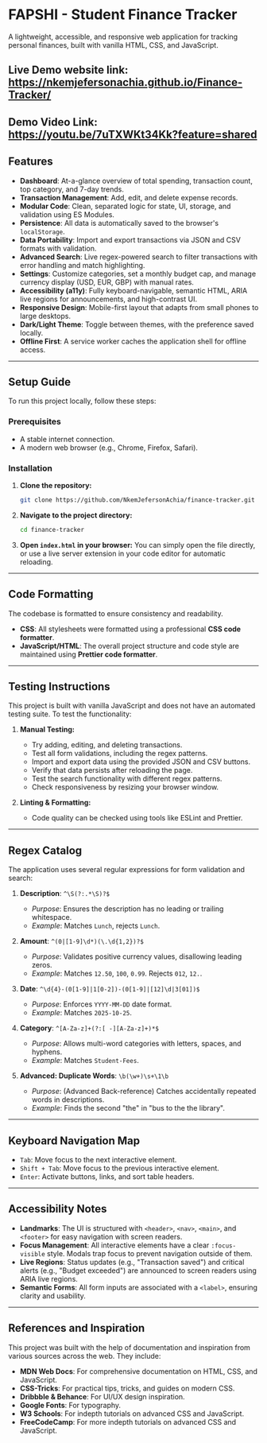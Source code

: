 # FAPSHI - Student Finance Tracker

A lightweight, accessible, and responsive web application for tracking personal finances, built with vanilla HTML, CSS, and JavaScript. 


**Live Demo website link:** https://nkemjefersonachia.github.io/Finance-Tracker/
---
**Demo Video Link:** https://youtu.be/7uTXWKt34Kk?feature=shared
---

## Features

- **Dashboard**: At-a-glance overview of total spending, transaction count, top category, and 7-day trends.
- **Transaction Management**: Add, edit, and delete expense records.
- **Modular Code**: Clean, separated logic for state, UI, storage, and validation using ES Modules.
- **Persistence**: All data is automatically saved to the browser's `localStorage`.
- **Data Portability**: Import and export transactions via JSON and CSV formats with validation.
- **Advanced Search**: Live regex-powered search to filter transactions with error handling and match highlighting.
- **Settings**: Customize categories, set a monthly budget cap, and manage currency display (USD, EUR, GBP) with manual rates.
- **Accessibility (a11y)**: Fully keyboard-navigable, semantic HTML, ARIA live regions for announcements, and high-contrast UI.
- **Responsive Design**: Mobile-first layout that adapts from small phones to large desktops.
- **Dark/Light Theme**: Toggle between themes, with the preference saved locally.
- **Offline First**: A service worker caches the application shell for offline access.

---

## Setup Guide

To run this project locally, follow these steps:

### **Prerequisites**
- A stable internet connection.
- A modern web browser (e.g., Chrome, Firefox, Safari).

### **Installation**
1.  **Clone the repository:**
    ```bash
    git clone https://github.com/NkemJefersonAchia/finance-tracker.git
2.  **Navigate to the project directory:**
    ```bash
    cd finance-tracker
    ```
3.  **Open `index.html` in your browser:**
    You can simply open the file directly, or use a live server extension in your code editor for automatic reloading.

---

## Code Formatting

The codebase is formatted to ensure consistency and readability.
- **CSS**: All stylesheets were formatted using a professional **CSS code formatter**.
- **JavaScript/HTML**: The overall project structure and code style are maintained using **Prettier code formatter**.

---

## Testing Instructions

This project is built with vanilla JavaScript and does not have an automated testing suite. To test the functionality:

1.  **Manual Testing:**
    - Try adding, editing, and deleting transactions.
    - Test all form validations, including the regex patterns.
    - Import and export data using the provided JSON and CSV buttons.
    - Verify that data persists after reloading the page.
    - Test the search functionality with different regex patterns.
    - Check responsiveness by resizing your browser window.

2.  **Linting & Formatting:**
    - Code quality can be checked using tools like ESLint and Prettier.

---

## Regex Catalog

The application uses several regular expressions for form validation and search:

1.  **Description**: `^\S(?:.*\S)?$`
    - _Purpose_: Ensures the description has no leading or trailing whitespace.
    - _Example_: Matches `Lunch`, rejects ` Lunch `.

2.  **Amount**: `^(0|[1-9]\d*)(\.\d{1,2})?$`
    - _Purpose_: Validates positive currency values, disallowing leading zeros.
    - _Example_: Matches `12.50`, `100`, `0.99`. Rejects `012`, `12.`.

3.  **Date**: `^\d{4}-(0[1-9]|1[0-2])-(0[1-9]|[12]\d|3[01])$`
    - _Purpose_: Enforces `YYYY-MM-DD` date format.
    - _Example_: Matches `2025-10-25`.

4.  **Category**: `^[A-Za-z]+(?:[ -][A-Za-z]+)*$`
    - _Purpose_: Allows multi-word categories with letters, spaces, and hyphens.
    - _Example_: Matches `Student-Fees`.

5.  **Advanced: Duplicate Words**: `\b(\w+)\s+\1\b`
    - _Purpose_: (Advanced Back-reference) Catches accidentally repeated words in descriptions.
    - _Example_: Finds the second "the" in "bus to the the library".

---

## Keyboard Navigation Map

- `Tab`: Move focus to the next interactive element.
- `Shift + Tab`: Move focus to the previous interactive element.
- `Enter`: Activate buttons, links, and sort table headers.
---

## Accessibility Notes

- **Landmarks**: The UI is structured with `<header>`, `<nav>`, `<main>`, and `<footer>` for easy navigation with screen readers.
- **Focus Management**: All interactive elements have a clear `:focus-visible` style. Modals trap focus to prevent navigation outside of them.
- **Live Regions**: Status updates (e.g., "Transaction saved") and critical alerts (e.g., "Budget exceeded") are announced to screen readers using ARIA live regions.
- **Semantic Forms**: All form inputs are associated with a `<label>`, ensuring clarity and usability.

---

## References and Inspiration

This project was built with the help of documentation and inspiration from various sources across the web. They include:
- **MDN Web Docs**: For comprehensive documentation on HTML, CSS, and JavaScript.
- **CSS-Tricks**: For practical tips, tricks, and guides on modern CSS.
- **Dribbble & Behance**: For UI/UX design inspiration.
- **Google Fonts**: For typography.
- **W3 Schools**:  For indepth tutorials on advanced CSS and JavaScript.
- **FreeCodeCamp**: For more  indepth tutorials on advanced CSS and JavaScript.